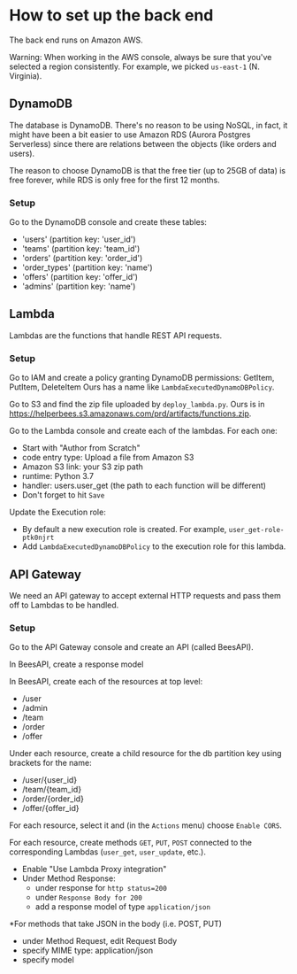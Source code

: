 # How to set up the back end


The back end runs on Amazon AWS.

Warning: When working in the AWS console, always be sure that you've selected a region consistently.
For example, we picked `us-east-1` (N. Virginia).

## DynamoDB

The database is DynamoDB. There's no reason to be using NoSQL, in fact,
it might have been a bit easier to use Amazon RDS (Aurora Postgres Serverless)
since there are relations between the objects (like orders and users).

The reason to choose DynamoDB is that the free tier (up to 25GB of data)
is free forever, while RDS is only free for the first 12 months.

### Setup

Go to the DynamoDB console and create these tables:

 * 'users' (partition key: 'user_id')
 * 'teams' (partition key: 'team_id')
 * 'orders' (partition key: 'order_id')
 * 'order_types' (partition key: 'name')
 * 'offers' (partition key: 'offer_id')
 * 'admins' (partition key: 'name')

## Lambda

Lambdas are the functions that handle REST API requests.

### Setup

Go to IAM and create a policy granting DynamoDB permissions: GetItem, PutItem, DeleteItem
Ours has a name like `LambdaExecutedDynamoDBPolicy`.

Go to S3 and find the zip file uploaded by `deploy_lambda.py`. Ours is in https://helperbees.s3.amazonaws.com/prd/artifacts/functions.zip.

Go to the Lambda console and create each of the lambdas. For each one:
 * Start with "Author from Scratch"
 * code entry type: Upload a file from Amazon S3
 * Amazon S3 link: your S3 zip path
 * runtime: Python 3.7
 * handler: users.user_get (the path to each function will be different)
 * Don't forget to hit `Save`

Update the Execution role:
 * By default a new execution role is created. For example, `user_get-role-ptk0njrt`
 * Add `LambdaExecutedDynamoDBPolicy` to the execution role for this lambda.



## API Gateway

We need an API gateway to accept external HTTP requests and
pass them off to Lambdas to be handled.

### Setup

Go to the API Gateway console and create an API (called BeesAPI).

In BeesAPI, create a response model

In BeesAPI, create each of the resources at top level:
  * /user
  * /admin
  * /team
  * /order
  * /offer

Under each resource, create a child resource for the db partition key using brackets for the name:

  * /user/{user_id}
  * /team/{team_id}
  * /order/{order_id}
  * /offer/{offer_id}

For each resource, select it and (in the `Actions` menu) choose `Enable CORS`.

For each resource, create methods `GET`, `PUT`, `POST` connected to the corresponding Lambdas
(`user_get`, `user_update`, etc.).
   * Enable "Use Lambda Proxy integration"
   * Under Method Response:
     * under response for `http status=200`
     * under `Response Body for 200`
     * add a response model of type `application/json`

   *For methods that take JSON in the body (i.e. POST, PUT)
   * under Method Request, edit Request Body
   * specify MIME type: application/json
   * specify model
